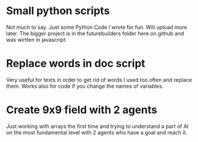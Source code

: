 # Small python scripts
Not much to say. Just some Python Code I wrote for fun. Will upload more later. The bigger project is in the futurebuilders folder here on github and was wirtten in javascript.

# Replace words in doc script 
Very useful for texts in order to get rid of words I used too often and replace them. Works also for code if you change the names of variables.

# Create 9x9 field with 2 agents
Just working with arrays the first time and trying to understand a part of AI on the most fundamental level with 2 agents who have a goal and reach it.



